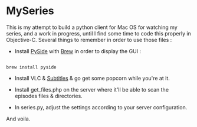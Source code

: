 MySeries
========

This is my attempt to build a python client for Mac OS for watching my series, and a work in progress, until I find some time to code this properly in Objective-C. Several things to remember in order to use those files :

* Install [PySide](http://qt-project.org/wiki/PySide) with [Brew](http://brew.sh) in order to display the GUI :

<code>
brew install pyside
</code>

* Install VLC & [Subtitles](http://subtitlesapp.com) & go get some popcorn while you're at it.

* Install get_files.php on the server where it'll be able to scan the episodes files & directories.

* In series.py, adjust the settings according to your server configuration.

And voila.
